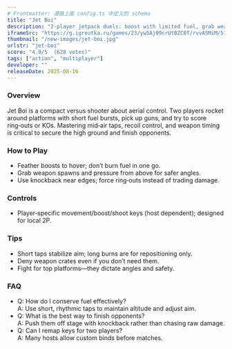 ```yaml
---
# Frontmatter: 遵循上面 config.ts 中定义的 schema
title: "Jet Boi"
description: "2‑player jetpack duels: boost with limited fuel, grab weapons, and knock your rival off platforms in quick rounds." 
iframeSrc: "https://g.igroutka.ru/games/23/yw5Aj09crUtBZC8T/rvvASMiM/5113cafa646f4648abc873fe8fbb7232/"
thumbnail: "/new-images/jet-boi.jpg"
urlstr: "jet-boi"
score: "4.9/5  (628 votes)"
tags: ["action", "multiplayer"]
developer: ""
releaseDate: 2025-08-16
---
```




### Overview
Jet Boi is a compact versus shooter about aerial control. Two players rocket around platforms with short fuel bursts, pick up guns, and try to score ring‑outs or KOs. Mastering mid‑air taps, recoil control, and weapon timing is critical to secure the high ground and finish opponents.

### How to Play
- Feather boosts to hover; don’t burn fuel in one go.
- Grab weapon spawns and pressure from above for safer angles.
- Use knockback near edges; force ring‑outs instead of trading damage.

### Controls
- Player‑specific movement/boost/shoot keys (host dependent); designed for local 2P.

### Tips
- Short taps stabilize aim; long burns are for repositioning only.
- Deny weapon crates even if you don’t need them.
- Fight for top platforms—they dictate angles and safety.

### FAQ
- Q: How do I conserve fuel effectively?  
  A: Use short, rhythmic taps to maintain altitude and adjust aim.
- Q: What is the best way to finish opponents?  
  A: Push them off stage with knockback rather than chasing raw damage.
- Q: Can I remap keys for two players?  
  A: Many hosts allow custom binds before matches.

